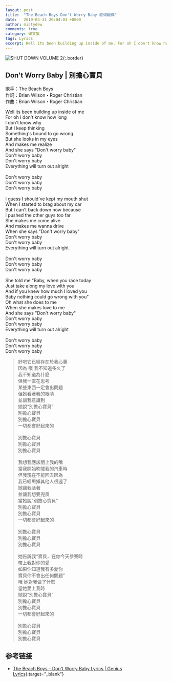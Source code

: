 ```yaml
---
layout: post
title:  "The Beach Boys Don't Worry Baby 歌词翻译"
date:   2019-03-31 20:04:03 +0800
author: mistydew
comments: true
category: 译文集
tags: Lyrics
excerpt: Well its been building up inside of me. For oh I don't know how long. I don't know why. But I keep thinking. Something's bound to go wrong.
---
```

![SHUT DOWN VOLUME 2](https://mistydew.github.io/assets/images/cover/misc/SHUT%20DOWN%20VOLUME%202.jpg){:.border}

## Don't Worry Baby | 別擔心寶貝

歌手：The Beach Boys<br>
作詞：Brian Wilson・Roger Christian<br>
作曲：Brian Wilson・Roger Christian

<div class="lyric-original">
<p>
Well its been building up inside of me<br>
For oh I don't know how long<br>
I don't know why<br>
But I keep thinking<br>
Something's bound to go wrong<br>
But she looks in my eyes<br>
And makes me realize<br>
And she says "Don't worry baby"<br>
Don't worry baby<br>
Don't worry baby<br>
Everything will turn out alright<br>
<br>
Don't worry baby<br>
Don't worry baby<br>
Don't worry baby<br>
<br>
I guess I should've kept my mouth shut<br>
When I started to brag about my car<br>
But I can't back down now because<br>
I pushed the other guys too far<br>
She makes me come alive<br>
And makes me wanna drive<br>
When she says "Don't worry baby"<br>
Don't worry baby<br>
Don't worry baby<br>
Everything will turn out alright<br>
<br>
Don't worry baby<br>
Don't worry baby<br>
Don't worry baby<br>
<br>
She told me "Baby, when you race today<br>
Just take along my love with you<br>
And if you knew how much I loved you<br>
Baby nothing could go wrong with you"<br>
Oh what she does to me<br>
When she makes love to me<br>
And she says "Don't worry baby"<br>
Don't worry baby<br>
Don't worry baby<br>
Everything will turn out alright<br>
<br>
Don't worry baby<br>
Don't worry baby<br>
Don't worry baby
</p>
</div>

<div class="lyric-translation">
<blockquote>
好吧它已經存在於我心裏<br>
因為 哦 我不知道多久了<br>
我不知道為什麼<br>
但我一直在思考<br>
某些東西一定會出問題<br>
但她看著我的眼睛<br>
並讓我意識到<br>
她說“別擔心寶貝”<br>
別擔心寶貝<br>
別擔心寶貝<br>
一切都會好起來的<br>
<br>
別擔心寶貝<br>
別擔心寶貝<br>
別擔心寶貝<br>
<br>
我想我應該閉上我的嘴<br>
當我開始吹噓我的汽車時<br>
但我現在不能回去因為<br>
我已經甩掉其他人很遠了<br>
她讓我活著<br>
並讓我想要兜風<br>
當她說“別擔心寶貝”<br>
別擔心寶貝<br>
別擔心寶貝<br>
一切都會好起來的<br>
<br>
別擔心寶貝<br>
別擔心寶貝<br>
別擔心寶貝<br>
<br>
她告訴我“寶貝，在你今天參賽時<br>
帶上我對你的愛<br>
如果你知道我有多愛你<br>
寶貝你不會出任何問題”<br>
哦 她對我做了什麼<br>
當她愛上我時<br>
她說“別擔心寶貝”<br>
別擔心寶貝<br>
別擔心寶貝<br>
一切都會好起來的<br>
<br>
別擔心寶貝<br>
別擔心寶貝<br>
別擔心寶貝
</blockquote>
</div>

## 参考链接

* [The Beach Boys – Don't Worry Baby Lyrics \| Genius Lyrics](https://genius.com/The-beach-boys-dont-worry-baby-lyrics){:target="_blank"}
